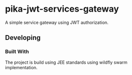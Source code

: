 # pika-jwt-services-gateway

A simple service gateway using JWT authorization.

## Developing

### Built With

The project is build using JEE standards using wildfly swarm implementation.
